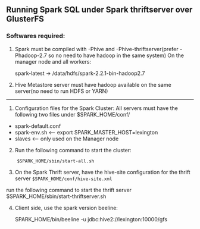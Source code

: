 ## Running Spark SQL under Spark thriftserver over GlusterFS ##

### Softwares required: ###
1. Spark must be compiled with -Phive and -Phive-thriftserver(prefer -Phadoop-2.7 so no 
   need to have hadoop in the same system) On the manager node and all workers:

   spark-latest -> /data/hdfs/spark-2.2.1-bin-hadoop2.7 
   
2. Hive Metastore server must have hadoop available on the same server(no need to run HDFS or YARN)

------
1. Configuration files for the Spark Cluster:
All servers must have the following two files under $SPARK_HOME/conf/
- spark-default.conf
- spark-env.sh            <-- export SPARK_MASTER_HOST=lexington
- slaves                  <-- only used on the Manager node

2. Run the following command to start the cluster:
```
    $SPARK_HOME/sbin/start-all.sh
```
3. On the Spark Thrift server, have the hive-site configuration for the thrift server
`$SPARK_HOME/conf/hive-site.xml`

run the following command to start the thrift server
    $SPARK_HOME/sbin/start-thriftserver.sh

4. Client side, use the spark version beeline: 

    SPARK_HOME/bin/beeline -u jdbc:hive2://lexington:10000/gfs

